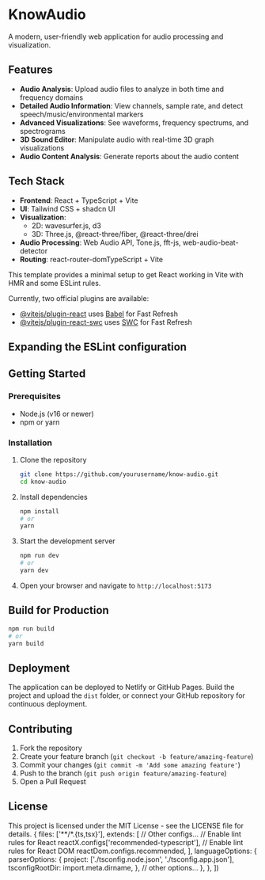 # KnowAudio

A modern, user-friendly web application for audio processing and visualization.

## Features

- **Audio Analysis**: Upload audio files to analyze in both time and frequency domains
- **Detailed Audio Information**: View channels, sample rate, and detect speech/music/environmental markers
- **Advanced Visualizations**: See waveforms, frequency spectrums, and spectrograms
- **3D Sound Editor**: Manipulate audio with real-time 3D graph visualizations
- **Audio Content Analysis**: Generate reports about the audio content

## Tech Stack

- **Frontend**: React + TypeScript + Vite
- **UI**: Tailwind CSS + shadcn UI
- **Visualization**: 
  - 2D: wavesurfer.js, d3
  - 3D: Three.js, @react-three/fiber, @react-three/drei
- **Audio Processing**: Web Audio API, Tone.js, fft-js, web-audio-beat-detector
- **Routing**: react-router-domTypeScript + Vite

This template provides a minimal setup to get React working in Vite with HMR and some ESLint rules.

Currently, two official plugins are available:

- [@vitejs/plugin-react](https://github.com/vitejs/vite-plugin-react/blob/main/packages/plugin-react) uses [Babel](https://babeljs.io/) for Fast Refresh
- [@vitejs/plugin-react-swc](https://github.com/vitejs/vite-plugin-react/blob/main/packages/plugin-react-swc) uses [SWC](https://swc.rs/) for Fast Refresh

## Expanding the ESLint configuration

## Getting Started

### Prerequisites

- Node.js (v16 or newer)
- npm or yarn

### Installation

1. Clone the repository
   ```bash
   git clone https://github.com/yourusername/know-audio.git
   cd know-audio
   ```

2. Install dependencies
   ```bash
   npm install
   # or
   yarn
   ```

3. Start the development server
   ```bash
   npm run dev
   # or
   yarn dev
   ```

4. Open your browser and navigate to `http://localhost:5173`

## Build for Production

```bash
npm run build
# or
yarn build
```

## Deployment

The application can be deployed to Netlify or GitHub Pages. Build the project and upload the `dist` folder, or connect your GitHub repository for continuous deployment.

## Contributing

1. Fork the repository
2. Create your feature branch (`git checkout -b feature/amazing-feature`)
3. Commit your changes (`git commit -m 'Add some amazing feature'`)
4. Push to the branch (`git push origin feature/amazing-feature`)
5. Open a Pull Request

## License

This project is licensed under the MIT License - see the LICENSE file for details.
  {
    files: ['**/*.{ts,tsx}'],
    extends: [
      // Other configs...
      // Enable lint rules for React
      reactX.configs['recommended-typescript'],
      // Enable lint rules for React DOM
      reactDom.configs.recommended,
    ],
    languageOptions: {
      parserOptions: {
        project: ['./tsconfig.node.json', './tsconfig.app.json'],
        tsconfigRootDir: import.meta.dirname,
      },
      // other options...
    },
  },
])
```
